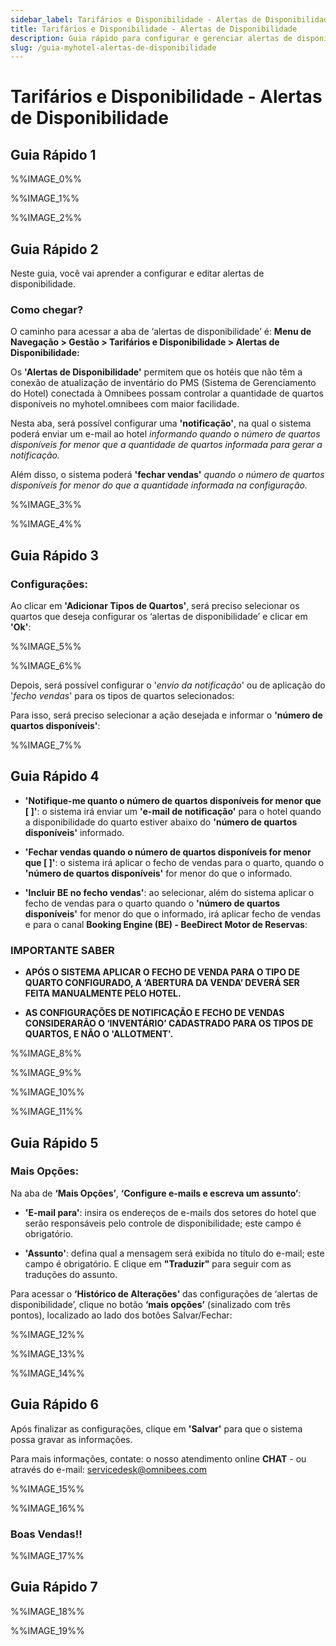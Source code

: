 ```yaml
---
sidebar_label: Tarifários e Disponibilidade - Alertas de Disponibilidade
title: Tarifários e Disponibilidade - Alertas de Disponibilidade
description: Guia rápido para configurar e gerenciar alertas de disponibilidade no sistema Omnibees.
slug: /guia-myhotel-alertas-de-disponibilidade
---
```


# Tarifários e Disponibilidade - Alertas de Disponibilidade

## Guia Rápido 1

%%IMAGE_0%%

%%IMAGE_1%%

%%IMAGE_2%%

## Guia Rápido 2

Neste guia, você vai aprender a configurar e editar alertas de disponibilidade.

### Como chegar?

O caminho para acessar a aba de ‘alertas de disponibilidade’ é: **Menu de Navegação > Gestão > Tarifários e Disponibilidade > Alertas de Disponibilidade:**

Os **'Alertas de Disponibilidade'** permitem que os hotéis que não têm a conexão de atualização de inventário do PMS (Sistema de Gerenciamento do Hotel) conectada à Omnibees possam controlar a quantidade de quartos disponíveis no myhotel.omnibees com maior facilidade.

Nesta aba, será possível configurar uma **'notificação'**, na qual o sistema poderá enviar um e-mail ao hotel *informando quando o número de quartos disponíveis for menor que a quantidade de quartos informada para gerar a notificação.*

Além disso, o sistema poderá **'fechar vendas'** *quando o número de quartos disponíveis for menor do que a quantidade informada na configuração.*

%%IMAGE_3%%

%%IMAGE_4%%

## Guia Rápido 3

### Configurações:

Ao clicar em **'Adicionar Tipos de Quartos'**, será preciso selecionar os quartos que deseja configurar os ‘alertas de disponibilidade’ e clicar em **'Ok'**:

%%IMAGE_5%%

%%IMAGE_6%%

Depois, será possível configurar o '*envio da notificação*' ou de aplicação do '*fecho vendas*' para os tipos de quartos selecionados:

Para isso, será preciso selecionar a ação desejada e informar o **'número de quartos disponíveis'**:

%%IMAGE_7%%

## Guia Rápido 4

- **'Notifique-me quanto o número de quartos disponíveis for menor que [ ]'**: o sistema irá enviar um **'e-mail de notificação'** para o hotel quando a disponibilidade do quarto estiver abaixo do **'número de quartos disponíveis'** informado.

- **'Fechar vendas quando o número de quartos disponíveis for menor que [ ]'**: o sistema irá aplicar o fecho de vendas para o quarto, quando o **'número de quartos disponíveis'** for menor do que o informado.

- **'Incluir BE no fecho vendas'**: ao selecionar, além do sistema aplicar o fecho de vendas para o quarto quando o **'número de quartos disponíveis'** for menor do que o informado, irá aplicar fecho de vendas e para o canal **Booking Engine (BE) - BeeDirect Motor de Reservas**:

### IMPORTANTE SABER

- **APÓS O SISTEMA APLICAR O FECHO DE VENDA PARA O TIPO DE QUARTO CONFIGURADO, A ‘ABERTURA DA VENDA’ DEVERÁ SER FEITA MANUALMENTE PELO HOTEL.**

- **AS CONFIGURAÇÕES DE NOTIFICAÇÃO E FECHO DE VENDAS CONSIDERARÃO O ‘INVENTÁRIO’ CADASTRADO PARA OS TIPOS DE QUARTOS, E NÃO O 'ALLOTMENT'.**

%%IMAGE_8%%

%%IMAGE_9%%

%%IMAGE_10%%

%%IMAGE_11%%

## Guia Rápido 5

### Mais Opções:

Na aba de **‘Mais Opções’**, **‘Configure e-mails e escreva um assunto’**:

- **'E-mail para'**: insira os endereços de e-mails dos setores do hotel que serão responsáveis pelo controle de disponibilidade; este campo é obrigatório.

- **'Assunto'**: defina qual a mensagem será exibida no título do e-mail; este campo é obrigatório. E clique em **"Traduzir"** para seguir com as traduções do assunto.

Para acessar o **‘Histórico de Alterações’** das configurações de ‘alertas de disponibilidade’, clique no botão **‘mais opções’** (sinalizado com três pontos), localizado ao lado dos botões Salvar/Fechar:

%%IMAGE_12%%

%%IMAGE_13%%

%%IMAGE_14%%

## Guia Rápido 6

Após finalizar as configurações, clique em **'Salvar'** para que o sistema possa gravar as informações.

Para mais informações, contate: o nosso atendimento online **CHAT** - ou através do e-mail: [servicedesk@omnibees.com](mailto:servicedesk@omnibees.com)

%%IMAGE_15%%

%%IMAGE_16%%

### Boas Vendas!!

%%IMAGE_17%%

## Guia Rápido 7

%%IMAGE_18%%

%%IMAGE_19%%